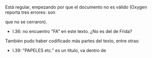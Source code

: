 Está regular, empezando por que el documento no es válido (Oxygen reporta tres errores: son <div> que no se cerraron).

- l.36: no encuentro "FA" en este texto. ¿No es del de Frida?

También pudo haber codificado más partes del texto, entre otras:
- l.39: "PAPELES etc." es un título, va dentro de <title> (y las comillas se quitan).
- l.39: "n.°", es una abreviatura: va dentro <choice> y <abbr>, y su expansión en <expan>.
- l.47: "Ej." y "n.°" son abreviaturas también.
- l.51: El texto entre comillas (quitándolas) va en un <q>. No es un tipo de énfasis.
- l.63: El texto entre comillas (quitándolas) va en un <q>.
- ll.69 y 81: "P.S" es una abreviatura.
- ll.73 y 74: "Diarios" y "Panorama" son títulos. Van cada uno entre <title>, no entre <emph>.
- l.88: "hélas" es un texto en francés, debe ir en un <foreign>.

También pudo haber usado <lb/> en los saltos de línea, aunque no era necesario.

Nota: 3.8
